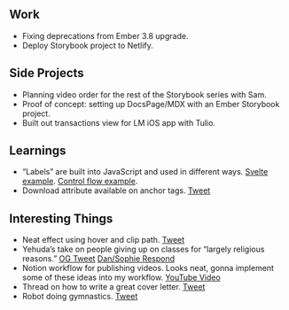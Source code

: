 ## Work

- Fixing deprecations from Ember 3.8 upgrade.
- Deploy Storybook project to Netlify.

## Side Projects

- Planning video order for the rest of the Storybook series with Sam.
- Proof of concept: setting up DocsPage/MDX with an Ember Storybook project.
- Built out transactions view for LM iOS app with Tulio.

## Learnings

- “Labels” are built into JavaScript and used in different ways. [Svelte example](https://twitter.com/iamdtang/status/1280373197456601088). [Control flow example](https://twitter.com/mgechev/status/1280523751893819393?s=12).
- Download attribute available on anchor tags. [Tweet](https://twitter.com/joshwcomeau/status/1281266110713794562?s=21)

## Interesting Things

- Neat effect using hover and clip path. [Tweet](https://twitter.com/jaynemendy/status/1280154275054866432?s=20)
- Yehuda’s take on people giving up on classes for “largely religious reasons.” [OG Tweet](https://twitter.com/wycats/status/1280556736072437762?s=20) [Dan/Sophie Respond](https://twitter.com/dan_abramov/status/1280601929098428418)
- Notion workflow for publishing videos. Looks neat, gonna implement some of these ideas into my workflow. [YouTube Video](https://youtu.be/uJgv0XQOehs)
- Thread on how to write a great cover letter. [Tweet](https://twitter.com/joshwcomeau/status/1280171057832394752?s=21)
- Robot doing gymnastics. [Tweet](https://twitter.com/ValaAfshar/status/1281635507110379520)
